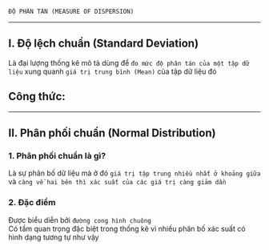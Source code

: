 
    ĐỘ PHÂN TÁN (MEASURE OF DISPERSION)

------------------------------------------------------------------------------------------------------

## I. Độ lệch chuẩn (Standard Deviation)
  Là đại lượng thống kê mô tả dùng để `đo mức độ phân tán của một tập dữ liệu` xung quanh `giá trị trung bình (Mean)` của tập dữ liệu đó

  Công thức:
  - 

------------------------------------------------------------------------------------------------------

## II. Phân phối chuẩn (Normal Distribution)
### 1. Phân phối chuẩn là gì?
  Là sự phân bố dữ liệu mà ở đó `giá trị tập trung nhiều nhất ở khoảng giữa` và `càng về hai bên thì xác suất của các giá trị càng giảm dần`

### 2. Đặc điểm
  Được biểu diễn bởi `đường cong hình chuông` \
  Có tầm quan trọng đặc biệt trong thống kê vì nhiều phân bố xác suất có hình dạng tương tự như vậy

  